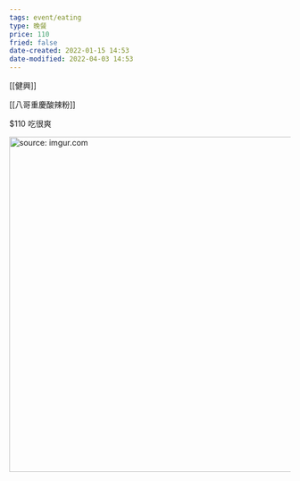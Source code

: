 ```yaml
---
tags: event/eating
type: 晚餐
price: 110
fried: false
date-created: 2022-01-15 14:53
date-modified: 2022-04-03 14:53
---
```


[[健興]]

[[八哥重慶酸辣粉]]

$110 吃很爽

<a href="https://imgur.com/VuilR3g"><img src="https://i.imgur.com/VuilR3g.jpg" title="source: imgur.com" width="600px" /></a>
